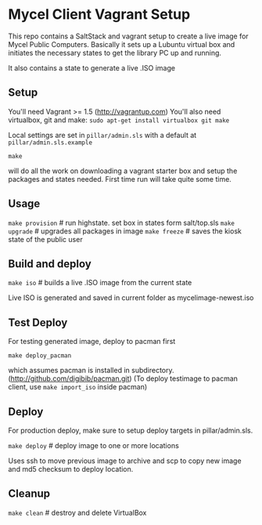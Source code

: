# Mycel Client Vagrant Setup

This repo contains a SaltStack and vagrant setup to create a live image for Mycel Public Computers.
Basically it sets up a Lubuntu virtual box and initiates the necessary states to get the library PC
up and running.

It also contains a state to generate a live .ISO image

## Setup

You'll need Vagrant >= 1.5 (http://vagrantup.com)
You'll also need virtualbox, git and make:
`sudo apt-get install virtualbox git make`

Local settings are set in `pillar/admin.sls` with a default at `pillar/admin.sls.example`

    make

will do all the work on downloading a vagrant starter box and setup the packages and states needed.
First time run will take quite some time.

## Usage

`make provision`   # run highstate. set box in states form salt/top.sls
`make upgrade`     # upgrades all packages in image
`make freeze`      # saves the kiosk state of the public user

## Build and deploy

`make iso`         # builds a live .ISO image from the current state 

Live ISO is generated and saved in current folder as mycelimage-newest.iso

## Test Deploy

For testing generated image, deploy to pacman first

`make deploy_pacman`

which assumes pacman is installed in subdirectory.
(http://github.com/digibib/pacman.git)
(To deploy testimage to pacman client, use `make import_iso` inside pacman)

## Deploy

For production deploy, make sure to setup deploy targets in pillar/admin.sls. 

`make deploy`      # deploy image to one or more locations

Uses ssh to move previous image to archive and  scp to copy new image and md5 checksum to deploy location.

## Cleanup
`make clean`       # destroy and delete VirtualBox
